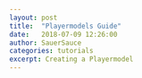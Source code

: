 ```yaml
---
layout: post
title:  "Playermodels Guide"
date:   2018-07-09 12:26:00
author: SauerSauce
categories: tutorials
excerpt: Creating a Playermodel
---
```

